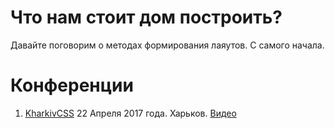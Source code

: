# Что нам стоит дом построить?

Давайте поговорим о методах формирования лаяутов. С самого начала.

# Конференции

1. [KharkivCSS][1] 22 Апреля 2017 года. Харьков. [Видео][2]

[1]: http://kharkivcss.org/
[2]: https://youtu.be/okFs-XoZoxY?list=PLJ5NW5T60Uphxafs2etSYrVYshi_V5T1-
